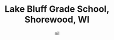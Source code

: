 ---
title: "Lake Bluff Grade School, Shorewood, WI"
project_id: 
date: nil
conference_id: ""
presenters:
   - peter_bandettini
summary: "<p>Lake Bluff Grade School, Shorewood, WI</p>"
file: /assets/presentations/T201.ppt
filename: T201.ppt
layout: presentation
---